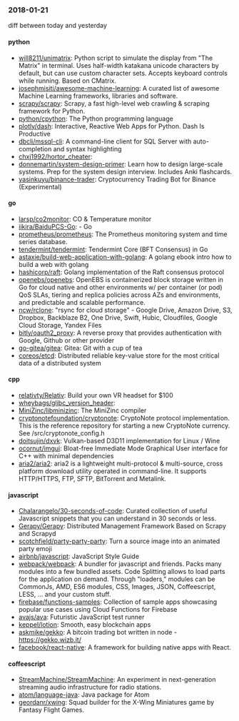 ### 2018-01-21
diff between today and yesterday

#### python
* [will8211/unimatrix](https://github.com/will8211/unimatrix): Python script to simulate the display from "The Matrix" in terminal. Uses half-width katakana unicode characters by default, but can use custom character sets. Accepts keyboard controls while running. Based on CMatrix.
* [josephmisiti/awesome-machine-learning](https://github.com/josephmisiti/awesome-machine-learning): A curated list of awesome Machine Learning frameworks, libraries and software.
* [scrapy/scrapy](https://github.com/scrapy/scrapy): Scrapy, a fast high-level web crawling & scraping framework for Python.
* [python/cpython](https://github.com/python/cpython): The Python programming language
* [plotly/dash](https://github.com/plotly/dash): Interactive, Reactive Web Apps for Python. Dash Is Productive
* [dbcli/mssql-cli](https://github.com/dbcli/mssql-cli): A command-line client for SQL Server with auto-completion and syntax highlighting
* [chxj1992/hortor_cheater](https://github.com/chxj1992/hortor_cheater): 
* [donnemartin/system-design-primer](https://github.com/donnemartin/system-design-primer): Learn how to design large-scale systems. Prep for the system design interview. Includes Anki flashcards.
* [yasinkuyu/binance-trader](https://github.com/yasinkuyu/binance-trader):  Cryptocurrency Trading Bot for Binance (Experimental)

#### go
* [larsp/co2monitor](https://github.com/larsp/co2monitor): CO & Temperature monitor
* [iikira/BaiduPCS-Go](https://github.com/iikira/BaiduPCS-Go):  - Go
* [prometheus/prometheus](https://github.com/prometheus/prometheus): The Prometheus monitoring system and time series database.
* [tendermint/tendermint](https://github.com/tendermint/tendermint): Tendermint Core (BFT Consensus) in Go
* [astaxie/build-web-application-with-golang](https://github.com/astaxie/build-web-application-with-golang): A golang ebook intro how to build a web with golang
* [hashicorp/raft](https://github.com/hashicorp/raft): Golang implementation of the Raft consensus protocol
* [openebs/openebs](https://github.com/openebs/openebs): OpenEBS is containerized block storage written in Go for cloud native and other environments w/ per container (or pod) QoS SLAs, tiering and replica policies across AZs and environments, and predictable and scalable performance.
* [ncw/rclone](https://github.com/ncw/rclone): "rsync for cloud storage" - Google Drive, Amazon Drive, S3, Dropbox, Backblaze B2, One Drive, Swift, Hubic, Cloudfiles, Google Cloud Storage, Yandex Files
* [bitly/oauth2_proxy](https://github.com/bitly/oauth2_proxy): A reverse proxy that provides authentication with Google, Github or other provider
* [go-gitea/gitea](https://github.com/go-gitea/gitea): Gitea: Git with a cup of tea
* [coreos/etcd](https://github.com/coreos/etcd): Distributed reliable key-value store for the most critical data of a distributed system

#### cpp
* [relativty/Relativ](https://github.com/relativty/Relativ):  Build your own VR headset for $100
* [wheybags/glibc_version_header](https://github.com/wheybags/glibc_version_header): 
* [MiniZinc/libminizinc](https://github.com/MiniZinc/libminizinc): The MiniZinc compiler
* [cryptonotefoundation/cryptonote](https://github.com/cryptonotefoundation/cryptonote): CryptoNote protocol implementation. This is the reference repository for starting a new CryptoNote currency. See /src/cryptonote_config.h
* [doitsujin/dxvk](https://github.com/doitsujin/dxvk): Vulkan-based D3D11 implementation for Linux / Wine
* [ocornut/imgui](https://github.com/ocornut/imgui): Bloat-free Immediate Mode Graphical User interface for C++ with minimal dependencies
* [aria2/aria2](https://github.com/aria2/aria2): aria2 is a lightweight multi-protocol & multi-source, cross platform download utility operated in command-line. It supports HTTP/HTTPS, FTP, SFTP, BitTorrent and Metalink.

#### javascript
* [Chalarangelo/30-seconds-of-code](https://github.com/Chalarangelo/30-seconds-of-code): Curated collection of useful Javascript snippets that you can understand in 30 seconds or less.
* [Gerapy/Gerapy](https://github.com/Gerapy/Gerapy): Distributed Management Framework Based on Scrapy and Scrapyd
* [scotchfield/party-party-party](https://github.com/scotchfield/party-party-party): Turn a source image into an animated party emoji
* [airbnb/javascript](https://github.com/airbnb/javascript): JavaScript Style Guide
* [webpack/webpack](https://github.com/webpack/webpack): A bundler for javascript and friends. Packs many modules into a few bundled assets. Code Splitting allows to load parts for the application on demand. Through "loaders," modules can be CommonJs, AMD, ES6 modules, CSS, Images, JSON, Coffeescript, LESS, ... and your custom stuff.
* [firebase/functions-samples](https://github.com/firebase/functions-samples): Collection of sample apps showcasing popular use cases using Cloud Functions for Firebase
* [avajs/ava](https://github.com/avajs/ava):  Futuristic JavaScript test runner
* [keppel/lotion](https://github.com/keppel/lotion):  Smooth, easy blockchain apps 
* [askmike/gekko](https://github.com/askmike/gekko): A bitcoin trading bot written in node - https://gekko.wizb.it/
* [facebook/react-native](https://github.com/facebook/react-native): A framework for building native apps with React.

#### coffeescript
* [StreamMachine/StreamMachine](https://github.com/StreamMachine/StreamMachine): An experiment in next-generation streaming audio infrastructure for radio stations.
* [atom/language-java](https://github.com/atom/language-java): Java package for Atom
* [geordanr/xwing](https://github.com/geordanr/xwing): Squad builder for the X-Wing Miniatures game by Fantasy Flight Games.
